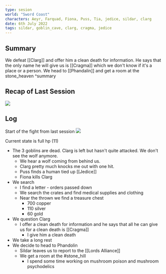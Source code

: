 ```yaml
---
type: sesion
world: "Sword Coast"
characters: Aeyr, Farquad, Fiona, Puss, Tia, jedice, sildar, clarg
date: 6th July 2022
tags: sildar, goblin_cave, clarg, cragma, jedice
---
```


## Summary
We defeat [[Clarg]] and offer him a clean death for information. He says that the only name he will give us is [[Cragma]] which we don't know if it's a place or a person. We head to [[Phandalin]] and get a room at the stone_heaven ^summary

## Recap of Last Session
![](004-20220622-Goblin_Cave##^summary)

## Log
Start of the fight from last session
![](004-20220622-Goblin_Cave##^fight) 

Current state is full hp (11)


* The 3 goblins are dead. Clarg is left but hasn't quite attacked. We don't see the wolf anymore.
	* We hear a wolf coming from behind us.
	* Clarg pretty much knocks me out with one hit.
	* Puss finds a human tied up [[Jedice]]
	* Fiona kills Clarg
* We search
	*  I find a letter - orders passed down
	* We search the crates and find medical supplies and clothing
	* Near the thrown we find a treasure chest
		* 700 copper 
		* 110 silver
		* 60 gold
* We question Clarg
	* I offer a clean death for information and he says that all he can give us for a clean death is [[Cragma]] 
		* I give him a clean death
* We take a long rest 
* We decide to head to Phandolin
	* Sildar leaves us to report to the [[Lords Alliance]]
	* We get a room at the #stone_hill
		*  I spend some time working on mushroom poison and mushroom psychodelics